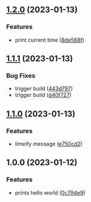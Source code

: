 ## [1.2.0](https://github.com/AlbinHyldgaard/albin-release-with-git/compare/v1.1.1...v1.2.0) (2023-01-13)


### Features

* print current time ([8de568f](https://github.com/AlbinHyldgaard/albin-release-with-git/commit/8de568f01e18372155ae867387b323e61eb543e8))

## [1.1.1](https://github.com/AlbinHyldgaard/albin-release-with-git/compare/v1.1.0...v1.1.1) (2023-01-13)


### Bug Fixes

* trigger build ([443d797](https://github.com/AlbinHyldgaard/albin-release-with-git/commit/443d79718645911f2367352ad5643bd0cee834c0))
* trigger build ([d40f727](https://github.com/AlbinHyldgaard/albin-release-with-git/commit/d40f727ae8e7e455a41adbafbd0b47bae9826960))

## [1.1.0](https://github.com/AlbinHyldgaard/albin-release-with-git/compare/v1.0.0...v1.1.0) (2023-01-13)


### Features

* limeify message ([e750cd2](https://github.com/AlbinHyldgaard/albin-release-with-git/commit/e750cd2b8efc666a91f8983bd79017452057734a))

## 1.0.0 (2023-01-12)


### Features

* prints hello world ([0c794e9](https://github.com/Lundalogik/trainee-release-with-git/commit/0c794e9059097481ba270262b3117e13f0cccd66))
